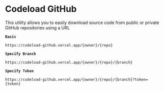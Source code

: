 # Codeload GitHub

This utility allows you to easily download source code from public or private GitHub repositories using a URL


**`Basic`**

```
https://codeload-github.vercel.app/{owner}/{repo}
```

**`Specify Branch`**

```
https://codeload-github.vercel.app/{owner}/{repo}/{branch}
```

**`Specify Token`**

```
https://codeload-github.vercel.app/{owner}/{repo}/{branch}?token={token}
```